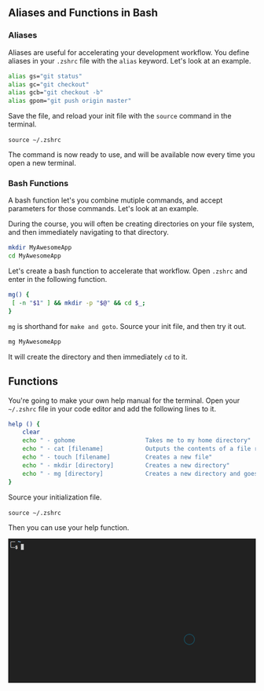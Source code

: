 ## Aliases and Functions in Bash

### Aliases

Aliases are useful for accelerating your development workflow. You define aliases in your `.zshrc` file with the `alias` keyword. Let's look at an example.


```sh
alias gs="git status"
alias gc="git checkout"
alias gcb="git checkout -b"
alias gpom="git push origin master"
```

Save the file, and reload your init file with the `source` command in the terminal.

`source ~/.zshrc`

The command is now ready to use, and will be available now every time you open a new terminal.

### Bash Functions

A bash function let's you combine mutiple commands, and accept parameters for those commands. Let's look at an example.

During the course, you will often be creating directories on your file system, and then immediately navigating to that directory.

```sh
mkdir MyAwesomeApp
cd MyAwesomeApp
```

Let's create a bash function to accelerate that workflow. Open `.zshrc` and enter in the following function.

 ```sh
mg() {
  [ -n "$1" ] && mkdir -p "$@" && cd $_;
}
 ```

`mg` is shorthand for `make and goto`. Source your init file, and then try it out.

```sh
mg MyAwesomeApp
```

It will create the directory and then immediately `cd` to it.

## Functions

You're going to make your own help manual for the terminal. Open your `~/.zshrc` file in your code editor and add the following lines to it.

```sh
help () {
    clear
    echo " - gohome                    Takes me to my home directory"
    echo " - cat [filename]            Outputs the contents of a file right in the terminal"
    echo " - touch [filename]          Creates a new file"
    echo " - mkdir [directory]         Creates a new directory"
    echo " - mg [directory]            Creates a new directory and goes into it"
}
```

Source your initialization file.

`source ~/.zshrc`

Then you can use your help function.

![help command example](./images/Bn6CSVqGxO.gif)


